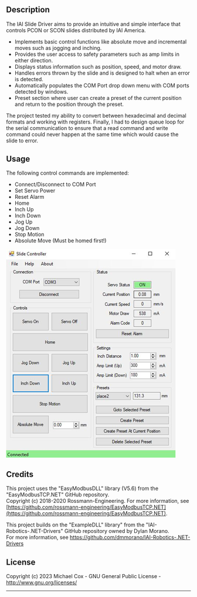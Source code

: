 # <IAI-Slide-Driver>

## Description

The IAI Slide Driver aims to provide an intuitive and simple interface that controls PCON or SCON slides distributed by IAI America.
- Implements basic control functions like absolute move and incremental moves such as jogging and inching.
- Provides the user access to safety parameters such as amp limits in either direction.
- Displays status information such as position, speed, and motor draw.
- Handles errors thrown by the slide and is designed to halt when an error is detected.
- Automatically populates the COM Port drop down menu with COM ports detected by windows.
- Preset section where user can create a preset of the current position and return to the position through the preset.

The project tested my ability to convert between hexadecimal and decimal formats and working with registers.
Finally, I had to design queue loop for the serial communication to ensure that a read command and write command could never happen at the same time which would cause the slide to error.

## Usage

The following control commands are implemented:
- Connect/Disconnect to COM Port
- Set Servo Power
- Reset Alarm
- Home
- Inch Up
- Inch Down
- Jog Up
- Jog Down
- Stop Motion
- Absolute Move (Must be homed first!)
    
![alt text](assets/images/screenshot.JPG)

## Credits

This project uses the "EasyModbusDLL" library (V5.6) from the "EasyModbusTCP.NET" GitHub repository.\
Copyright (c) 2018-2020 Rossmann-Engineering. For more information, see [https://github.com/rossmann-engineering/EasyModbusTCP.NET](https://github.com/rossmann-engineering/EasyModbusTCP.NET).

This project builds on the "ExampleDLL" library" from the "IAI-Robotics-.NET-Drivers" GitHub repository owned by Dylan Morano.   
For more information, see https://github.com/dmmorano/IAI-Robotics-.NET-Drivers


## License

Copyright (c) 2023 Michael Cox - GNU General Public License - http://www.gnu.org/licenses/


---
